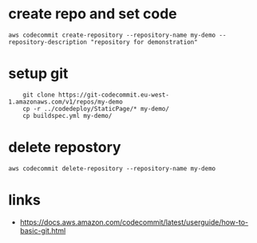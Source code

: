 # create repo and set code
`aws codecommit create-repository --repository-name my-demo --repository-description "repository for demonstration"`

# setup git
```
    git clone https://git-codecommit.eu-west-1.amazonaws.com/v1/repos/my-demo
    cp -r ../codedeploy/StaticPage/* my-demo/
    cp buildspec.yml my-demo/

```




# delete repostory
`aws codecommit delete-repository --repository-name my-demo`



# links
- https://docs.aws.amazon.com/codecommit/latest/userguide/how-to-basic-git.html